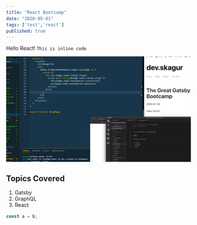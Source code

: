 ```yaml
---
title: "React Bootcamp"
date: "2020-05-01"
tags: ['test','react']
published: true
---
```


Hello React! `This is inline code`

![Screenshot](./image.jpg)

## Topics Covered
1. Gatsby
2. GraphQL
3. React

```js
const a = b;
```